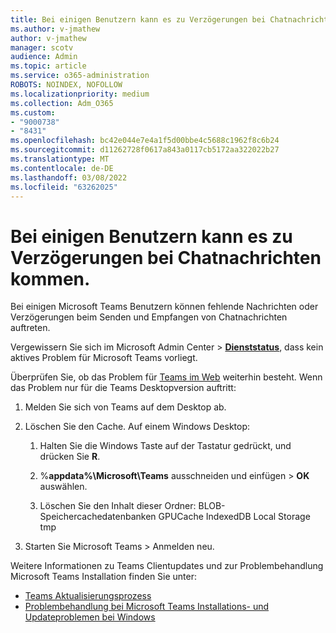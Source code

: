 ```yaml
---
title: Bei einigen Benutzern kann es zu Verzögerungen bei Chatnachrichten kommen.
ms.author: v-jmathew
author: v-jmathew
manager: scotv
audience: Admin
ms.topic: article
ms.service: o365-administration
ROBOTS: NOINDEX, NOFOLLOW
ms.localizationpriority: medium
ms.collection: Adm_O365
ms.custom:
- "9000738"
- "8431"
ms.openlocfilehash: bc42e044e7e4a1f5d00bbe4c5688c1962f8c6b24
ms.sourcegitcommit: d11262728f0617a843a0117cb5172aa322022b27
ms.translationtype: MT
ms.contentlocale: de-DE
ms.lasthandoff: 03/08/2022
ms.locfileid: "63262025"
---
```

# <a name="some-users-may-experience-delays-with-chat-messages"></a>Bei einigen Benutzern kann es zu Verzögerungen bei Chatnachrichten kommen.

Bei einigen Microsoft Teams Benutzern können fehlende Nachrichten oder Verzögerungen beim Senden und Empfangen von Chatnachrichten auftreten.

Vergewissern Sie sich im Microsoft Admin Center > [**Dienststatus**](https://admin.microsoft.com/servicehealth), dass kein aktives Problem für Microsoft Teams vorliegt.

Überprüfen Sie, ob das Problem für [Teams im Web](https://teams.microsoft.com/) weiterhin besteht. Wenn das Problem nur für die Teams Desktopversion auftritt:

1. Melden Sie sich von Teams auf dem Desktop ab.

1. Löschen Sie den Cache. Auf einem Windows Desktop:

    1. Halten Sie die Windows Taste auf der Tastatur gedrückt, und drücken Sie **R**.

    1. %**appdata%\Microsoft\Teams** ausschneiden und einfügen > **OK** auswählen.
    1. Löschen Sie den Inhalt dieser Ordner: BLOB-Speichercachedatenbanken GPUCache IndexedDB Local Storage tmp

3. Starten Sie Microsoft Teams > Anmelden neu.

Weitere Informationen zu Teams Clientupdates und zur Problembehandlung Microsoft Teams Installation finden Sie unter:

- [Teams Aktualisierungsprozess](https://docs.microsoft.com/microsoftteams/teams-client-update)
- [Problembehandlung bei Microsoft Teams Installations- und Updateproblemen bei Windows](https://docs.microsoft.com/microsoftteams/troubleshoot-installation)


